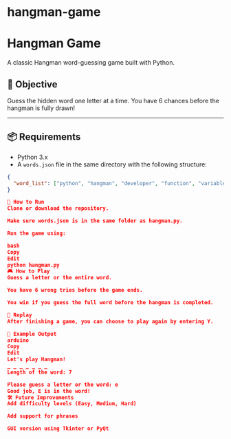 # hangman-game
# Hangman Game

A classic Hangman word-guessing game built with Python.

## 🎯 Objective

Guess the hidden word one letter at a time. You have 6 chances before the hangman is fully drawn!

---

## 📦 Requirements

- Python 3.x
- A `words.json` file in the same directory with the following structure:

```json
{
  "word_list": ["python", "hangman", "developer", "function", "variable"]
}

🚀 How to Run
Clone or download the repository.

Make sure words.json is in the same folder as hangman.py.

Run the game using:

bash
Copy
Edit
python hangman.py
🎮 How to Play
Guess a letter or the entire word.

You have 6 wrong tries before the game ends.

You win if you guess the full word before the hangman is completed.

🔁 Replay
After finishing a game, you can choose to play again by entering Y.

📌 Example Output
arduino
Copy
Edit
Let's play Hangman!
_ _ _ _ _ _ _
Length of the word: 7

Please guess a letter or the word: e
Good job, E is in the word!
🛠️ Future Improvements
Add difficulty levels (Easy, Medium, Hard)

Add support for phrases

GUI version using Tkinter or PyQt
